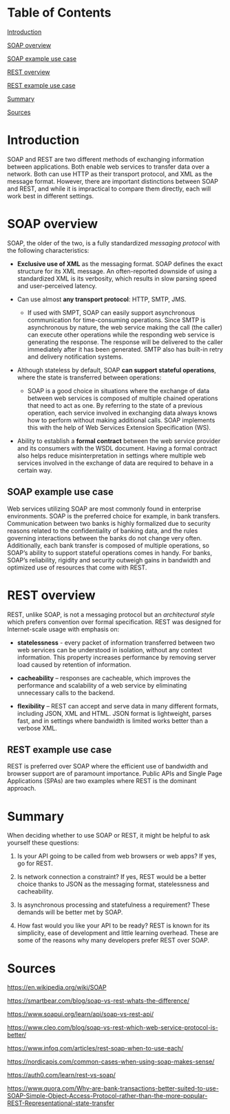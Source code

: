 # Table of Contents
[Introduction](#Introduction)

[SOAP overview](#SOAP-overview)

[SOAP example use case](##soap-example-use-case)
	
[REST overview](#REST-overview)

[REST example use case](##rest-example-use-case)
	
[Summary](#Summary)

[Sources](#Sources)


# Introduction

SOAP and REST are two different methods of exchanging information between applications. Both enable web services to transfer data over a network. Both can use HTTP as their transport protocol, and XML as the message format. However, there are important distinctions between SOAP and REST, and while it is impractical to compare them directly, each will work best in different settings.

# SOAP overview

SOAP, the older of the two, is a fully standardized *messaging protocol* with the following characteristics:

- **Exclusive use of XML** as the messaging format. SOAP defines the exact structure for its XML message. An often-reported downside of using a standardized XML is its verbosity, which results in slow parsing speed and user-perceived latency.

- Can use almost **any transport protocol**: HTTP, SMTP, JMS.

    -  If used with SMPT, SOAP can easily support asynchronous communication  for time-consuming operations. Since SMTP is asynchronous by nature, the web service making the call (the caller) can execute other operations while the responding web service is generating the response. The response will be delivered to the caller immediately after it has been generated. SMTP also has built-in retry and delivery notification systems.
   
- Although stateless by default, SOAP **can support stateful operations**, where the state is transferred between operations:

   - SOAP is a good choice in situations where the exchange of data between web services is composed of multiple chained operations that need to act as one.  By referring to the state of a previous operation, each service involved in exchanging data always knows how to perform without making additional calls. SOAP implements this with the help of Web Services Extension Specification (WS).

- Ability to establish a **formal contract** between the web service provider and its consumers with the WSDL document. Having a formal contract also helps reduce misinterpretation in settings where multiple web services involved in the exchange of data are required to behave in a certain way.

## SOAP example use case

Web services utilizing SOAP are most commonly found in enterprise environments. SOAP is the preferred choice for example, in bank transfers. Communication between two banks is highly formalized due to security reasons related to the confidentiality of banking data, and the rules governing interactions between the banks do not change very often. Additionally, each bank transfer is composed of multiple operations, so SOAP’s ability to support stateful operations comes in handy. For banks, SOAP’s reliability, rigidity and security outweigh gains in bandwidth and optimized use of resources that come with REST.

# REST overview

REST, unlike SOAP, is not a messaging protocol but an *architectural style* which prefers convention over formal specification. REST was designed for Internet-scale usage with emphasis on:

- **statelessness** - every packet of information transferred between two web services can be understood in isolation, without any context information. This property increases performance by removing server load caused by retention of information.

- **cacheability** – responses are cacheable, which improves the performance and scalability of a web service by eliminating unnecessary calls to the backend.

- **flexibility** – REST can accept and serve data in many different formats, including JSON, XML and HTML. JSON format is lightweight, parses fast, and in settings where bandwidth is limited works better than a verbose XML.

## REST example use case

REST is preferred over SOAP where the efficient use of bandwidth and browser support are of paramount importance. Public APIs and Single Page Applications (SPAs) are two examples where REST is the dominant approach.

# Summary

When deciding whether to use SOAP or REST, it might be helpful to ask yourself these questions:

1. Is your API going to be called from web browsers or web apps? If yes, go for REST.

2. Is network connection a constraint? If yes, REST would be a better choice thanks to JSON as the messaging format, statelessness and cacheability.

3. Is asynchronous processing and statefulness a requirement? These demands will be better met by SOAP.

4. How fast would you like your API to be ready? REST is known for its simplicity, ease of development and little learning overhead. These are some of the reasons why many developers prefer REST over SOAP.

  

# Sources

https://en.wikipedia.org/wiki/SOAP

https://smartbear.com/blog/soap-vs-rest-whats-the-difference/

https://www.soapui.org/learn/api/soap-vs-rest-api/

https://www.cleo.com/blog/soap-vs-rest-which-web-service-protocol-is-better/

https://www.infoq.com/articles/rest-soap-when-to-use-each/

https://nordicapis.com/common-cases-when-using-soap-makes-sense/

https://auth0.com/learn/rest-vs-soap/

https://www.quora.com/Why-are-bank-transactions-better-suited-to-use-SOAP-Simple-Object-Access-Protocol-rather-than-the-more-popular-REST-Representational-state-transfer